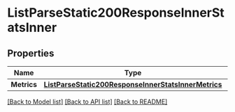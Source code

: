 # ListParseStatic200ResponseInnerStatsInner

## Properties

Name | Type | Description | Notes
------------ | ------------- | ------------- | -------------
**Metrics** | [**ListParseStatic200ResponseInnerStatsInnerMetrics**](ListParseStatic200ResponseInnerStatsInnerMetrics.md) |  |[optional] 

[[Back to Model list]](../README.md#documentation-for-models) [[Back to API list]](../README.md#documentation-for-api-endpoints) [[Back to README]](../README.md)


